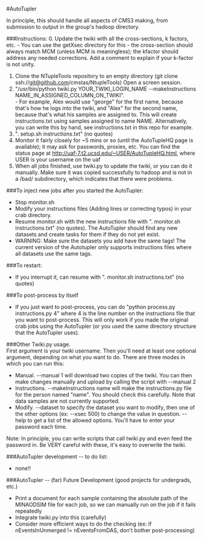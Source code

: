 #AutoTupler

In principle, this should handle all aspects of CMS3 making, from submission to output in the group's hadoop directory.

###Instructions:
  0. Update the twiki with all the cross-sections, k factors, etc. 
    - You can use the getXsec directory for this
    - the cross-section should always match MCM (unless MCM is meaningless); the kfactor should address any needed corrections.  Add a comment to explain if your k-factor is not unity.
  1. Clone the NTupleTools repository to an empty directory (git clone ssh://git@github.com/cmstas/NtupleTools)  Open a screen session. 
  2. "/usr/bin/python twiki.py YOUR_TWIKI_LOGIN_NAME --makeInstructions NAME_IN_ASSIGNED_COLUMN_ON_TWIKI".  
    - For example, Alex would use "george" for the first name, because that's how he logs into the twiki, and "Alex" for the second name, because that's what his samples are assigned to.  This will create instructions.txt using samples assigned to name NAME.  Alternatively, you can write this by hand, see instructions.txt in this repo for example.
  3. ". setup.sh instructions.txt" (no quotes)
  4. Monitor it fairly closely for ~5 mins or so (until the AutoTupleHQ page is available); it may ask for passwords, proxies, etc.  You can find the status page at http://uaf-7.t2.ucsd.edu/~USER/AutoTupleHQ.html, where USER is your username on the uaf
  5. When all jobs finished, use twiki.py to update the twiki, or you can do it manually.  Make sure it was copied successfully to hadoop and is not in a /bad/ subdirectory, which indicates that there were problems.  

###To inject new jobs after you started the AutoTupler:
- Stop monitor.sh
- Modify your instructions files (Adding lines or correcting typos) in your crab directory. 
- Resume monitor.sh with the new instructions file with ". monitor.sh instructions.txt" (no quotes). The AutoTupler should find any new datasets and create tasks for them if they do not yet exist.
- WARNING: Make sure the datasets you add have the same tags! The current version of the Autotupler only supports instructions files where all datasets use the same tags.

###To restart:
  - If you interrupt it, can resume with ". monitor.sh instructions.txt" (no quotes)

###To post-process by itself
  - If you just want to post-process, you can do "python process.py instructions.py 4" where 4 is the line number on the instructions file that you want to post-process.  This will only work if you made the original crab jobs using the AutoTupler (or you used the same directory structure that the AutoTupler uses).  

###Other Twiki.py usage.  
First argument is your twiki username.  Then you'll need at least one optional argument, depending on what you want to do.  There are three modes in which you can run this:
  - Manual.  --manual 1 will download two copies of the twiki.  You can then make changes manually and upload by calling the script with --manual 2
  - Instructions.  --makeInstructions name will make the instructions.py file for the person named "name".  You should check this carefully.  Note that data samples are not currently supported.  
  - Modify.  --dataset to specify the dataset you want to modify, then one of the other options (ex: --xsec 500) to change the value in question.  --help to get a list of the allowed options.  You'll have to enter your password each time.  

Note: In principle, you can write scripts that call twiki.py and even feed the password in.  Be VERY careful with these, it's easy to overwrite the twiki.  

###AutoTupler development -- to do list:
  - none!!

###AutoTupler -- (far) Future Development (good projects for undergrads, etc.)
  - Print a document for each sample containing the absolute path of the MINAODSIM file for each job, so we can manually run on the job if it fails repeatedly
  - Integrate twiki.py into this (carefully) 
  - Consider more efficient ways to do the checking (ex: if nEventsInUnmerged != nEventsFromDAS, don't bother post-processing)
